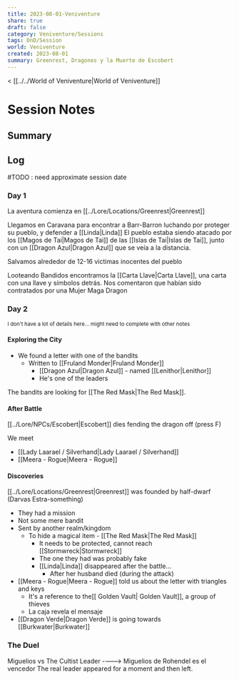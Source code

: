 ```yaml
---
title: 2023-08-01-Veniventure
share: true
draft: false
category: Veniventure/Sessions
tags: DnD/Session
world: Veniventure
created: 2023-08-01
summary: Greenrest, Dragones y la Muerte de Escobert
---
```

< [[../../World of Veniventure|World of Veniventure]]
# Session Notes

## Summary

## Log

#TODO : need approximate session date

### Day 1

La aventura comienza en [[../Lore/Locations/Greenrest|Greenrest]]

Llegamos en Caravana para encontrar a Barr-Barron luchando por proteger su pueblo, y defender a [[Linda|Linda]]
El pueblo estaba siendo atacado por los [[Magos de Tai|Magos de Tai]] de las [[Islas de Tai|Islas de Tai]], junto con un [[Dragon Azul|Dragon Azul]] que se veía a la distancia.

Salvamos alrededor de 12-16 victimas inocentes del pueblo

Looteando Bandidos encontramos la [[Carta Llave|Carta Llave]], una carta con una llave y símbolos detrás.
Nos comentaron que habían sido contratados por una Mujer Maga Dragon

### Day 2
<small>I don't have a lot of details here... might need to complete with other notes</small>

#### Exploring the City

- We found a letter with one of the bandits
	- Written to [[Fruland Monder|Fruland Monder]]
		- [[Dragon Azul|Dragon Azul]] - named [[Lenithor|Lenithor]]
		- He's one of the leaders

The bandits are looking for [[The Red Mask|The Red Mask]]. 

#### After Battle

[[../Lore/NPCs/Escobert|Escobert]] dies fending the dragon off (press F)

We meet
- [[Lady Laarael / Silverhand|Lady Laarael / Silverhand]]
- [[Meera - Rogue|Meera - Rogue]]

#### Discoveries 

[[../Lore/Locations/Greenrest|Greenrest]] was founded by half-dwarf (Darvas Estra-something)
 - They had a mission
 - Not some mere bandit
 - Sent by another realm/kingdom
	 - To hide a magical item - [[The Red Mask|The Red Mask]]
		 - It needs to be protected, cannot reach [[Stormwreck|Stormwreck]]
		 - The one they had was probably fake
		 - [[Linda|Linda]] disappeared after the battle...
			 - After her husband died (during the attack)
-  [[Meera - Rogue|Meera - Rogue]] told us about the letter with triangles and keys
	- It's a reference to the[[ Golden Vault| Golden Vault]], a group of thieves 
	- La caja revela el mensaje
- [[Dragon Verde|Dragon Verde]] is going towards [[Burkwater|Burkwater]]

### The Duel

Miguelios vs The Cultist Leader ----> Miguelios de Rohendel es el vencedor
The real leader appeared for a moment and then left.
